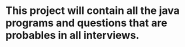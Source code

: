 # This project will contain all the java programs and questions that are probables in all interviews.
